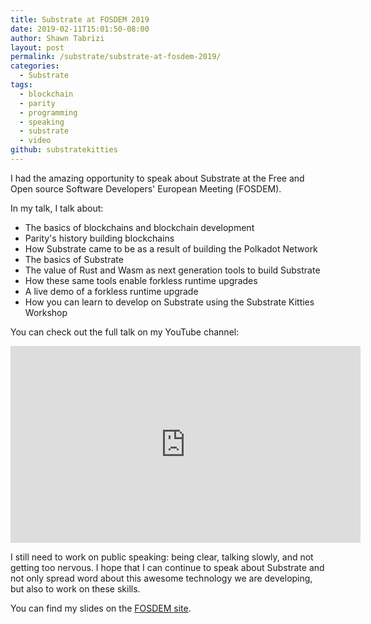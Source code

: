 ```yaml
---
title: Substrate at FOSDEM 2019
date: 2019-02-11T15:01:50-08:00
author: Shawn Tabrizi
layout: post
permalink: /substrate/substrate-at-fosdem-2019/
categories:
  - Substrate
tags:
  - blockchain
  - parity
  - programming
  - speaking
  - substrate
  - video
github: substratekitties
---
```


I had the amazing opportunity to speak about Substrate at the Free and Open source Software Developers' European Meeting (FOSDEM).

In my talk, I talk about:

* The basics of blockchains and blockchain development
* Parity's history building blockchains
* How Substrate came to be as a result of building the Polkadot Network
* The basics of Substrate
* The value of Rust and Wasm as next generation tools to build Substrate
* How these same tools enable forkless runtime upgrades
* A live demo of a forkless runtime upgrade
* How you can learn to develop on Substrate using the Substrate Kitties Workshop

You can check out the full talk on my YouTube channel:

<iframe src="https://www.youtube.com/embed/ELubZ6Rl3iI" allow="accelerometer; autoplay; encrypted-media; gyroscope; picture-in-picture" allowfullscreen="" width="560" height="315" frameborder="0"></iframe>

I still need to work on public speaking: being clear, talking slowly, and not getting too nervous. I hope that I can continue to speak about Substrate and not only spread word about this awesome technology we are developing, but also to work on these skills.

You can find my slides on the [FOSDEM site](https://fosdem.org/2019/schedule/event/substrate/).
